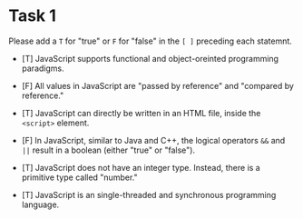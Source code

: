 # Task 1

Please add a `T` for "true" or `F` for "false" in  the `[ ]` preceding each statemnt. 

- [T] JavaScript supports functional and object-oreinted programming paradigms.

- [F] All values in JavaScript are "passed by reference" and "compared by reference."

- [T] JavaScript can directly be written in an HTML file, inside the `<script>` element.

- [F] In JavaScript, similar to Java and C++, the logical operators `&&` and `||` result in a boolean (either "true" or "false").

- [T] JavaScript does not have an integer type. Instead, there is a primitive type called "number."

- [T] JavaScript is an single-threaded and synchronous programming language.